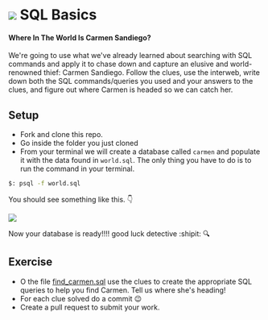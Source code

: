 # ![](https://ga-dash.s3.amazonaws.com/production/assets/logo-9f88ae6c9c3871690e33280fcf557f33.png) SQL Basics

#### Where In The World Is Carmen Sandiego?

We're going to use what we've already learned about searching with SQL commands and apply it to chase down and capture an elusive and world-renowned thief: Carmen Sandiego. Follow the clues, use the interweb, write down both the SQL commands/queries you used and your answers to the clues, and figure out where Carmen is headed so we can catch her.

## Setup

- Fork and clone this repo.
- Go inside the folder you just cloned
- From your terminal we will create a database called `carmen` and populate it with the data found in `world.sql`. The only thing you have to do is to run the command in your terminal.
```sh
$: psql -f world.sql
```

You should see something like this. :point_down: 

![](https://i.imgur.com/DCSV77Z.png)

Now your database is ready!!!! good luck detective :shipit: :mag: 

## Exercise

- O the file [find_carmen.sql](find_carmen.sql) use the clues to create the appropriate SQL queries to help you find Carmen. Tell us where she's heading!
- For each clue solved do a commit :wink:
- Create a pull request to submit your work.



